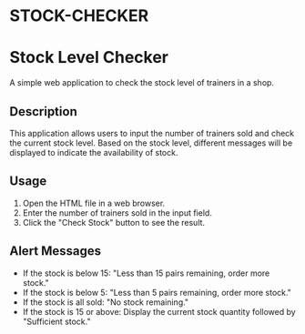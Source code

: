 # STOCK-CHECKER
# Stock Level Checker

A simple web application to check the stock level of trainers in a shop.

## Description

This application allows users to input the number of trainers sold and check the current stock level. Based on the stock level, different messages will be displayed to indicate the availability of stock.

## Usage

1. Open the HTML file in a web browser.
2. Enter the number of trainers sold in the input field.
3. Click the "Check Stock" button to see the result.

## Alert Messages

- If the stock is below 15: "Less than 15 pairs remaining, order more stock."
- If the stock is below 5: "Less than 5 pairs remaining, order more stock."
- If the stock is all sold: "No stock remaining."
- If the stock is 15 or above: Display the current stock quantity followed by "Sufficient stock."
